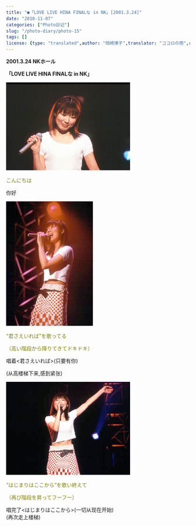 ```yaml
---
title: "●「LOVE LIVE HINA FINALな in NK」[2001.3.24]"
date: "2010-11-07"
categories: ["Photo日记"]
slug: "/photo-diary/photo-15"
tags: []
license: {type: "translated",author: "岡崎律子",translator: "ココロの雨",reproduced-url: "http://www.ne.jp/asahi/okazaki/book/photo/photo15.html",reproduced-website: "岡崎律子Book"}
---
```


**2001.3.24 NKホール**  

  
**「LOVE LIVE HINA FINALな in NK」**  

  
[![](./images/hina-1.jpg "hina-1")](./images/hina-1.jpg)  

  
<span style="color: #808000;">こんにちは</span>  

  
你好  

  
[![](./images/hina-2.jpg "hina-2")](./images/hina-2.jpg)  

  
<span style="color: #808000;">“君さえいれば”を歌ってる</span>  

  
<span style="color: #808000;">（高い階段から降りてきてドキドキ）</span>  

  
唱着<君さえいれば>(只要有你)  

  
(从高楼梯下来,感到紧张)  

  
[![](./images/hina-3.jpg "hina-3")](./images/hina-3.jpg)  

  
<span style="color: #808000;">“はじまりはここから”を歌い終えて</span>  

  
<span style="color: #808000;">（再び階段を昇ってフーフー）</span>  

  
唱完了<はじまりはここから>(一切从现在开始)  
(再次走上楼梯)
